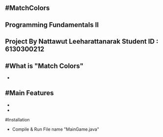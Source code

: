#MatchColors 
-
Programming Fundamentals II 
-
Project By Nattawut Leeharattanarak Student ID : 6130300212 
-

#What is "Match Colors"
-
-


#Main Features
-
-
-

#Installation 
- Compile & Run File name "MainGame.java"
